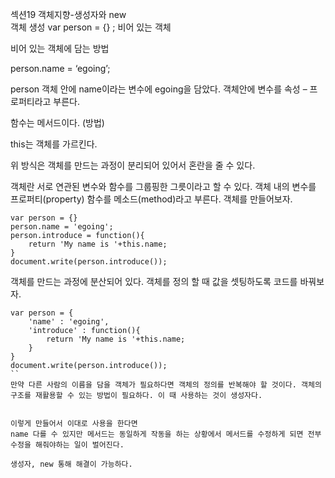 섹션19 객체지향-생성자와 new	
객체 생성
var person = {} ; 비어 있는 객체 

비어 있는 객체에 담는 방법

person.name = ‘egoing’;

person 객체 안에 name이라는 변수에 egoing을 담았다.
객체안에 변수를 속성 – 프로퍼티라고 부른다.

함수는 메서드이다. (방법)

this는 객체를 가르킨다.

위 방식은 객체를 만드는 과정이 분리되어 있어서 혼란을 줄 수 있다.





객체란 서로 연관된 변수와 함수를 그룹핑한 그릇이라고 할 수 있다. 객체 내의 변수를 프로퍼티(property) 함수를 메소드(method)라고 부른다. 객체를 만들어보자.
```
var person = {}
person.name = 'egoing';
person.introduce = function(){
    return 'My name is '+this.name;
}
document.write(person.introduce());
```
객체를 만드는 과정에 분산되어 있다. 객체를 정의 할 때 값을 셋팅하도록 코드를 바꿔보자.
```
var person = {
    'name' : 'egoing',
    'introduce' : function(){
        return 'My name is '+this.name;
    }
}
document.write(person.introduce());
``
만약 다른 사람의 이름을 담을 객체가 필요하다면 객체의 정의를 반복해야 할 것이다. 객체의 구조를 재활용할 수 있는 방법이 필요하다. 이 때 사용하는 것이 생성자다.


이렇게 만들어서 이대로 사용을 한다면
name 다를 수 있지만 메서드는 동일하게 작동을 하는 상황에서 메서드를 수정하게 되면 전부 수정을 해줘야하는 일이 벌어진다.

생성자, new 통해 해결이 가능하다.
